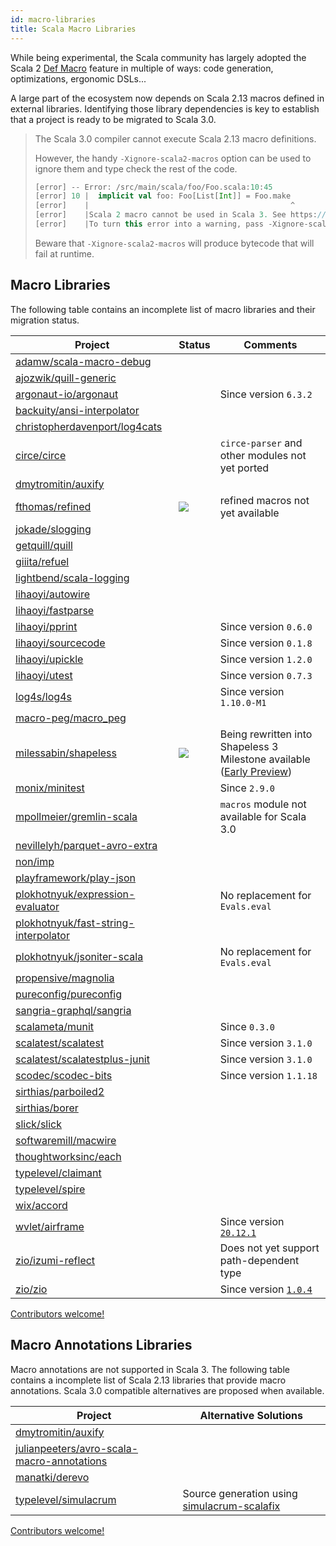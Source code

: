 ```yaml
---
id: macro-libraries
title: Scala Macro Libraries
---
```


While being experimental, the Scala community has largely adopted the Scala 2 [Def Macro](https://docs.scala-lang.org/overviews/macros/overview.html) feature in multiple of ways: code generation, optimizations, ergonomic DSLs...

A large part of the ecosystem now depends on Scala 2.13 macros defined in external libraries.
Identifying those library dependencies is key to establish that a project is ready to be migrated to Scala 3.0.

> The Scala 3.0 compiler cannot execute Scala 2.13 macro definitions.
> 
> However, the handy `-Xignore-scala2-macros` option can be used to ignore them and type check the rest of the code.
> 
> ```scala
> [error] -- Error: /src/main/scala/foo/Foo.scala:10:45 
> [error] 10 |  implicit val foo: Foo[List[Int]] = Foo.make
> [error]    |                                             ^
> [error]    |Scala 2 macro cannot be used in Scala 3. See https://dotty.epfl.ch/docs/reference/dropped-features/macros.html
> [error]    |To turn this error into a warning, pass -Xignore-scala2-macros to the compiler
> ```
>
> Beware that `-Xignore-scala2-macros` will produce bytecode that will fail at runtime.   
>

## Macro Libraries

The following table contains an incomplete list of macro libraries and their migration status.

| Project | Status | Comments |
|-|-|-|
| [adamw/scala-macro-debug](https://index.scala-lang.org/adamw/scala-macro-debug) | <i class="fas fa-times fa-lg"/> | |
| [ajozwik/quill-generic](https://index.scala-lang.org/ajozwik/quill-generic) | <i class="fas fa-times fa-lg"/> | |
| [argonaut-io/argonaut](https://index.scala-lang.org/argonaut-io/argonaut) | <i class="fas fa-check  fa-lg"/> | Since version `6.3.2` |
| [backuity/ansi-interpolator](https://index.scala-lang.org/backuity/ansi-interpolator) | <i class="fas fa-times fa-lg"/> | |
| [christopherdavenport/log4cats](https://index.scala-lang.org/ChristopherDavenport/log4cats) | <i class="fas fa-times fa-lg"/> | |
| [circe/circe](https://index.scala-lang.org/circe/circe) | <i class="fas fa-times fa-lg"/> | `circe-parser` and other modules not yet ported |
| [dmytromitin/auxify](https://index.scala-lang.org/dmytromitin/auxify) | <i class="fas fa-times fa-lg"/> | |
| [fthomas/refined](https://index.scala-lang.org/fthomas/refined) | <img src="/scala-3-migration-guide/img/tilde.svg"/> | refined macros not yet available |
| [jokade/slogging](https://index.scala-lang.org/jokade/slogging) | <i class="fas fa-times fa-lg"/> | |
| [getquill/quill](https://index.scala-lang.org/getquill/quill/) | <i class="fas fa-times fa-lg"/> | |
| [giiita/refuel](https://index.scala-lang.org/giiita/refuel/) | <i class="fas fa-times fa-lg"/> | |
| [lightbend/scala-logging](https://index.scala-lang.org/lightbend/scala-logging) |  <i class="fas fa-times fa-lg"/> | |
| [lihaoyi/autowire](https://index.scala-lang.org/lihaoyi/autowire) |  <i class="fas fa-times fa-lg"/> | |
| [lihaoyi/fastparse](https://index.scala-lang.org/lihaoyi/fastparse) |  <i class="fas fa-times fa-lg"/> | |
| [lihaoyi/pprint](https://index.scala-lang.org/lihaoyi/pprint) | <i class="fas fa-check  fa-lg"/> | Since version `0.6.0` |
| [lihaoyi/sourcecode](https://index.scala-lang.org/lihaoyi/sourcecode) | <i class="fas fa-check  fa-lg"/> | Since version `0.1.8` |
| [lihaoyi/upickle](https://github.com/lihaoyi/upickle) | <i class="fas fa-check  fa-lg"/> | Since version `1.2.0` |
| [lihaoyi/utest](https://index.scala-lang.org/lihaoyi/utest) | <i class="fas fa-check  fa-lg"/> | Since version `0.7.3` |
| [log4s/log4s](https://index.scala-lang.org/log4s/log4s) | <i class="fas fa-check  fa-lg"/> | Since version `1.10.0-M1` |
| [macro-peg/macro_peg](https://index.scala-lang.org/kmizu/macro_peg) | <i class="fas fa-times fa-lg"/> | |
| [milessabin/shapeless](https://index.scala-lang.org/milessabin/shapeless) | <img src="/scala-3-migration-guide/img/tilde.svg"/> | Being rewritten into Shapeless 3<br/>Milestone available ([Early Preview](https://github.com/milessabin/shapeless/tree/shapeless-3)) |
| [monix/minitest](https://index.scala-lang.org/monix/minitest) | <i class="fas fa-check  fa-lg"/> | Since `2.9.0` |
| [mpollmeier/gremlin-scala](https://index.scala-lang.org/mpollmeier/gremlin-scala) |  <i class="fas fa-times fa-lg"/> | `macros` module not available for Scala 3.0 |
| [nevillelyh/parquet-avro-extra](https://index.scala-lang.org/nevillelyh/parquet-avro-extra) |  <i class="fas fa-times fa-lg"/> | |
| [non/imp](https://index.scala-lang.org/non/imp) |  <i class="fas fa-times fa-lg"/> | |
| [playframework/play-json](https://index.scala-lang.org/playframework/play-json) | <i class="fas fa-times fa-lg"/> | |
| [plokhotnyuk/expression-evaluator](https://index.scala-lang.org/plokhotnyuk/expression-evaluator) | <i class="fas fa-times fa-lg"/> | No replacement for `Evals.eval` |
| [plokhotnyuk/fast-string-interpolator](https://index.scala-lang.org/plokhotnyuk/fast-string-interpolator) | <i class="fas fa-times fa-lg"/> | |
| [plokhotnyuk/jsoniter-scala](https://index.scala-lang.org/plokhotnyuk/jsoniter-scala) | <i class="fas fa-times fa-lg"/> | No replacement for `Evals.eval` |
| [propensive/magnolia](https://index.scala-lang.org/propensive/magnolia) | <i class="fas fa-times fa-lg"/> | |
| [pureconfig/pureconfig](https://index.scala-lang.org/pureconfig/pureconfig) | <i class="fas fa-times fa-lg"/> | |
| [sangria-graphql/sangria](https://index.scala-lang.org/sangria-graphql/sangria) | <i class="fas fa-times fa-lg"/> | |
| [scalameta/munit](https://index.scala-lang.org/scalameta/munit) | <i class="fas fa-check fa-lg"/> | Since `0.3.0` |
| [scalatest/scalatest](https://index.scala-lang.org/scalatest/scalatest) | <i class="fas fa-check fa-lg"/> | Since version `3.1.0` |
| [scalatest/scalatestplus-junit](https://index.scala-lang.org/scalatest/scalatestplus-junit) | <i class="fas fa-check fa-lg"/> | Since version `3.1.0` |
| [scodec/scodec-bits](https://index.scala-lang.org/scodec/scodec-bits) | <i class="fas fa-check fa-lg"/> | Since version `1.1.18` |
| [sirthias/parboiled2](https://index.scala-lang.org/sirthias/parboiled2) | <i class="fas fa-times fa-lg"/> | |
| [sirthias/borer](https://index.scala-lang.org/sirthias/borer) | <i class="fas fa-times fa-lg"/> | |
| [slick/slick](https://index.scala-lang.org/slick/slick) | <i class="fas fa-times fa-lg"/> | |
| [softwaremill/macwire](https://index.scala-lang.org/softwaremill/macwire) | <i class="fas fa-times fa-lg"/> | |
| [thoughtworksinc/each](https://index.scala-lang.org/thoughtworsinc/each) | <i class="fas fa-times fa-lg"/> | |
| [typelevel/claimant](https://index.scala-lang.org/typelevel/claimant) | <i class="fas fa-times fa-lg"/> | |
| [typelevel/spire](https://index.scala-lang.org/typelevel/spire) |  <i class="fas fa-times fa-lg"/> | |
| [wix/accord](https://index.scala-lang.org/wix/accord) |  <i class="fas fa-times fa-lg"/> | |
| [wvlet/airframe](https://index.scala-lang.org/wvlet/airframe) |  <i class="fas fa-check fa-lg"/> | Since version [`20.12.1`](https://wvlet.org/airframe/docs/release-notes#20121) |
| [zio/izumi-reflect](https:://index.scala-lang.org/zio/izumi-reflect) | <i class="fas fa-check fa-lg"/> | Does not yet support path-dependent type  |
| [zio/zio](https://index.scala-lang.org/zio/zio) | <i class="fas fa-check fa-lg"/> | Since version [`1.0.4`](https://github.com/zio/zio/releases/tag/v1.0.4) |

[Contributors welcome!](../contributing.md)

## Macro Annotations Libraries

Macro annotations are not supported in Scala 3.
The following table contains a incomplete list of Scala 2.13 libraries that provide macro annotations.
Scala 3.0 compatible alternatives are proposed when available.

| Project | Alternative Solutions |
|-|-|
| [dmytromitin/auxify](https://index.scala-lang.org/dmytromitin/auxify) | <i class="fas fa-times fa-lg"/> |
| [julianpeeters/avro-scala-macro-annotations](https://index.scala-lang.org/julianpeeters/avro-scala-macro-annotations) | <i class="fas fa-times fa-lg"/> |
| [manatki/derevo](https://index.scala-lang.org/manatki/derevo) | <i class="fas fa-times fa-lg"/> |
| [typelevel/simulacrum](https://index.scala-lang.org/typelevel/simulacrum) | <i class="fas fa-check fa-lg"></i> Source generation using [simulacrum-scalafix](https://index.scala-lang.org/typelevel/simulacrum-scalafix/simulacrum-scalafix/0.5.0?target=_2.12) |

[Contributors welcome!](../contributing.md)

